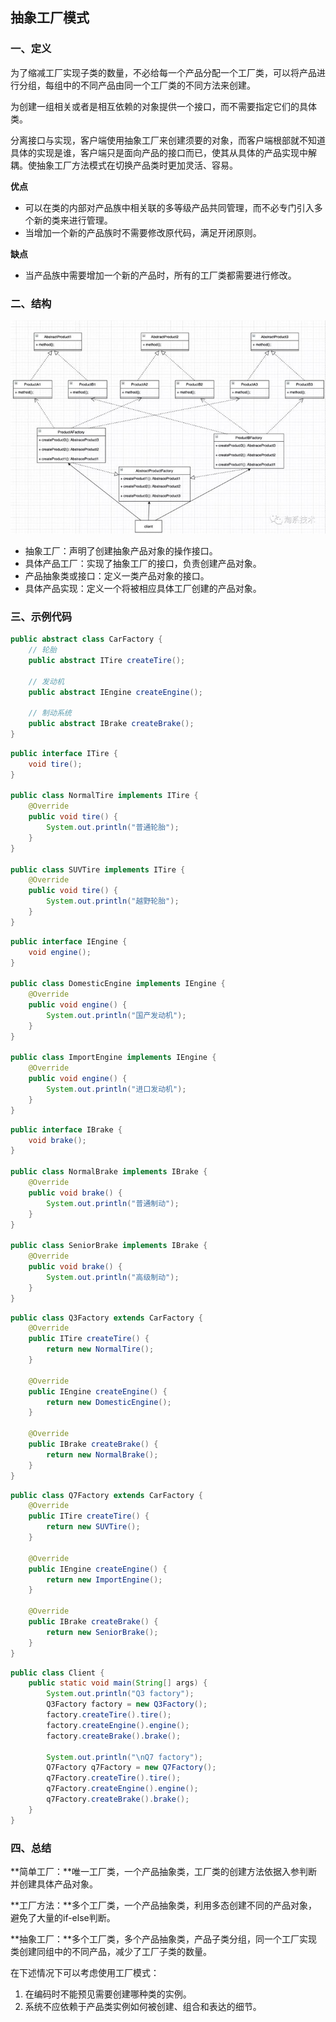 ## 抽象工厂模式



### 一、定义

为了缩减工厂实现子类的数量，不必给每一个产品分配一个工厂类，可以将产品进行分组，每组中的不同产品由同一个工厂类的不同方法来创建。

为创建一组相关或者是相互依赖的对象提供一个接口，而不需要指定它们的具体类。

分离接口与实现，客户端使用抽象工厂来创建须要的对象，而客户端根部就不知道具体的实现是谁，客户端只是面向产品的接口而已，使其从具体的产品实现中解耦。使抽象工厂方法模式在切换产品类时更加灵活、容易。



**优点**

- 可以在类的内部对产品族中相关联的多等级产品共同管理，而不必专门引入多个新的类来进行管理。
- 当增加一个新的产品族时不需要修改原代码，满足开闭原则。



**缺点**

* 当产品族中需要增加一个新的产品时，所有的工厂类都需要进行修改。

  



### 二、结构

![factory_method_01](./res/abstract_factory_01.jpg)



- 抽象工厂：声明了创建抽象产品对象的操作接口。
- 具体产品工厂：实现了抽象工厂的接口，负责创建产品对象。
- 产品抽象类或接口：定义一类产品对象的接口。
- 具体产品实现：定义一个将被相应具体工厂创建的产品对象。



### 三、示例代码

```java
public abstract class CarFactory {
    // 轮胎
    public abstract ITire createTire();

    // 发动机
    public abstract IEngine createEngine();

    // 制动系统
    public abstract IBrake createBrake();
}
```

```java
public interface ITire {
    void tire();
}

public class NormalTire implements ITire {
    @Override
    public void tire() {
        System.out.println("普通轮胎");
    }
}

public class SUVTire implements ITire {
    @Override
    public void tire() {
        System.out.println("越野轮胎");
    }
}
```

```java
public interface IEngine {
    void engine();
}

public class DomesticEngine implements IEngine {
    @Override
    public void engine() {
        System.out.println("国产发动机");
    }
}

public class ImportEngine implements IEngine {
    @Override
    public void engine() {
        System.out.println("进口发动机");
    }
}
```

```java
public interface IBrake {
    void brake();
}

public class NormalBrake implements IBrake {
    @Override
    public void brake() {
        System.out.println("普通制动");
    }
}

public class SeniorBrake implements IBrake {
    @Override
    public void brake() {
        System.out.println("高级制动");
    }
}
```

```java
public class Q3Factory extends CarFactory {
    @Override
    public ITire createTire() {
        return new NormalTire();
    }

    @Override
    public IEngine createEngine() {
        return new DomesticEngine();
    }

    @Override
    public IBrake createBrake() {
        return new NormalBrake();
    }
}
```

```java
public class Q7Factory extends CarFactory {
    @Override
    public ITire createTire() {
        return new SUVTire();
    }

    @Override
    public IEngine createEngine() {
        return new ImportEngine();
    }

    @Override
    public IBrake createBrake() {
        return new SeniorBrake();
    }
}
```

```java
public class Client {
    public static void main(String[] args) {
        System.out.println("Q3 factory");
        Q3Factory factory = new Q3Factory();
        factory.createTire().tire();
        factory.createEngine().engine();
        factory.createBrake().brake();

        System.out.println("\nQ7 factory");
        Q7Factory q7Factory = new Q7Factory();
        q7Factory.createTire().tire();
        q7Factory.createEngine().engine();
        q7Factory.createBrake().brake();
    }
}
```



### 四、总结

**简单工厂：**唯一工厂类，一个产品抽象类，工厂类的创建方法依据入参判断并创建具体产品对象。

**工厂方法：**多个工厂类，一个产品抽象类，利用多态创建不同的产品对象，避免了大量的if-else判断。

**抽象工厂：**多个工厂类，多个产品抽象类，产品子类分组，同一个工厂实现类创建同组中的不同产品，减少了工厂子类的数量。



在下述情况下可以考虑使用工厂模式：

1. 在编码时不能预见需要创建哪种类的实例。
2. 系统不应依赖于产品类实例如何被创建、组合和表达的细节。